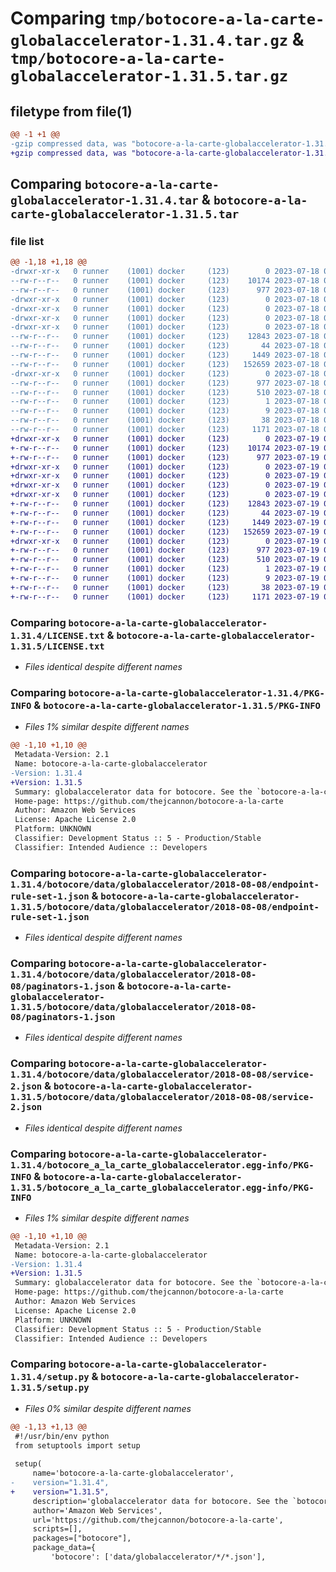 # Comparing `tmp/botocore-a-la-carte-globalaccelerator-1.31.4.tar.gz` & `tmp/botocore-a-la-carte-globalaccelerator-1.31.5.tar.gz`

## filetype from file(1)

```diff
@@ -1 +1 @@
-gzip compressed data, was "botocore-a-la-carte-globalaccelerator-1.31.4.tar", last modified: Tue Jul 18 01:55:06 2023, max compression
+gzip compressed data, was "botocore-a-la-carte-globalaccelerator-1.31.5.tar", last modified: Wed Jul 19 02:43:48 2023, max compression
```

## Comparing `botocore-a-la-carte-globalaccelerator-1.31.4.tar` & `botocore-a-la-carte-globalaccelerator-1.31.5.tar`

### file list

```diff
@@ -1,18 +1,18 @@
-drwxr-xr-x   0 runner    (1001) docker     (123)        0 2023-07-18 01:55:06.848211 botocore-a-la-carte-globalaccelerator-1.31.4/
--rw-r--r--   0 runner    (1001) docker     (123)    10174 2023-07-18 01:55:06.000000 botocore-a-la-carte-globalaccelerator-1.31.4/LICENSE.txt
--rw-r--r--   0 runner    (1001) docker     (123)      977 2023-07-18 01:55:06.848211 botocore-a-la-carte-globalaccelerator-1.31.4/PKG-INFO
-drwxr-xr-x   0 runner    (1001) docker     (123)        0 2023-07-18 01:55:06.848211 botocore-a-la-carte-globalaccelerator-1.31.4/botocore/
-drwxr-xr-x   0 runner    (1001) docker     (123)        0 2023-07-18 01:55:06.848211 botocore-a-la-carte-globalaccelerator-1.31.4/botocore/data/
-drwxr-xr-x   0 runner    (1001) docker     (123)        0 2023-07-18 01:55:06.848211 botocore-a-la-carte-globalaccelerator-1.31.4/botocore/data/globalaccelerator/
-drwxr-xr-x   0 runner    (1001) docker     (123)        0 2023-07-18 01:55:06.848211 botocore-a-la-carte-globalaccelerator-1.31.4/botocore/data/globalaccelerator/2018-08-08/
--rw-r--r--   0 runner    (1001) docker     (123)    12843 2023-07-18 01:54:50.000000 botocore-a-la-carte-globalaccelerator-1.31.4/botocore/data/globalaccelerator/2018-08-08/endpoint-rule-set-1.json
--rw-r--r--   0 runner    (1001) docker     (123)       44 2023-07-18 01:54:50.000000 botocore-a-la-carte-globalaccelerator-1.31.4/botocore/data/globalaccelerator/2018-08-08/examples-1.json
--rw-r--r--   0 runner    (1001) docker     (123)     1449 2023-07-18 01:54:50.000000 botocore-a-la-carte-globalaccelerator-1.31.4/botocore/data/globalaccelerator/2018-08-08/paginators-1.json
--rw-r--r--   0 runner    (1001) docker     (123)   152659 2023-07-18 01:54:50.000000 botocore-a-la-carte-globalaccelerator-1.31.4/botocore/data/globalaccelerator/2018-08-08/service-2.json
-drwxr-xr-x   0 runner    (1001) docker     (123)        0 2023-07-18 01:55:06.848211 botocore-a-la-carte-globalaccelerator-1.31.4/botocore_a_la_carte_globalaccelerator.egg-info/
--rw-r--r--   0 runner    (1001) docker     (123)      977 2023-07-18 01:55:06.000000 botocore-a-la-carte-globalaccelerator-1.31.4/botocore_a_la_carte_globalaccelerator.egg-info/PKG-INFO
--rw-r--r--   0 runner    (1001) docker     (123)      510 2023-07-18 01:55:06.000000 botocore-a-la-carte-globalaccelerator-1.31.4/botocore_a_la_carte_globalaccelerator.egg-info/SOURCES.txt
--rw-r--r--   0 runner    (1001) docker     (123)        1 2023-07-18 01:55:06.000000 botocore-a-la-carte-globalaccelerator-1.31.4/botocore_a_la_carte_globalaccelerator.egg-info/dependency_links.txt
--rw-r--r--   0 runner    (1001) docker     (123)        9 2023-07-18 01:55:06.000000 botocore-a-la-carte-globalaccelerator-1.31.4/botocore_a_la_carte_globalaccelerator.egg-info/top_level.txt
--rw-r--r--   0 runner    (1001) docker     (123)       38 2023-07-18 01:55:06.848211 botocore-a-la-carte-globalaccelerator-1.31.4/setup.cfg
--rw-r--r--   0 runner    (1001) docker     (123)     1171 2023-07-18 01:55:06.000000 botocore-a-la-carte-globalaccelerator-1.31.4/setup.py
+drwxr-xr-x   0 runner    (1001) docker     (123)        0 2023-07-19 02:43:48.371521 botocore-a-la-carte-globalaccelerator-1.31.5/
+-rw-r--r--   0 runner    (1001) docker     (123)    10174 2023-07-19 02:43:48.000000 botocore-a-la-carte-globalaccelerator-1.31.5/LICENSE.txt
+-rw-r--r--   0 runner    (1001) docker     (123)      977 2023-07-19 02:43:48.371521 botocore-a-la-carte-globalaccelerator-1.31.5/PKG-INFO
+drwxr-xr-x   0 runner    (1001) docker     (123)        0 2023-07-19 02:43:48.371521 botocore-a-la-carte-globalaccelerator-1.31.5/botocore/
+drwxr-xr-x   0 runner    (1001) docker     (123)        0 2023-07-19 02:43:48.371521 botocore-a-la-carte-globalaccelerator-1.31.5/botocore/data/
+drwxr-xr-x   0 runner    (1001) docker     (123)        0 2023-07-19 02:43:48.371521 botocore-a-la-carte-globalaccelerator-1.31.5/botocore/data/globalaccelerator/
+drwxr-xr-x   0 runner    (1001) docker     (123)        0 2023-07-19 02:43:48.371521 botocore-a-la-carte-globalaccelerator-1.31.5/botocore/data/globalaccelerator/2018-08-08/
+-rw-r--r--   0 runner    (1001) docker     (123)    12843 2023-07-19 02:43:32.000000 botocore-a-la-carte-globalaccelerator-1.31.5/botocore/data/globalaccelerator/2018-08-08/endpoint-rule-set-1.json
+-rw-r--r--   0 runner    (1001) docker     (123)       44 2023-07-19 02:43:32.000000 botocore-a-la-carte-globalaccelerator-1.31.5/botocore/data/globalaccelerator/2018-08-08/examples-1.json
+-rw-r--r--   0 runner    (1001) docker     (123)     1449 2023-07-19 02:43:32.000000 botocore-a-la-carte-globalaccelerator-1.31.5/botocore/data/globalaccelerator/2018-08-08/paginators-1.json
+-rw-r--r--   0 runner    (1001) docker     (123)   152659 2023-07-19 02:43:32.000000 botocore-a-la-carte-globalaccelerator-1.31.5/botocore/data/globalaccelerator/2018-08-08/service-2.json
+drwxr-xr-x   0 runner    (1001) docker     (123)        0 2023-07-19 02:43:48.371521 botocore-a-la-carte-globalaccelerator-1.31.5/botocore_a_la_carte_globalaccelerator.egg-info/
+-rw-r--r--   0 runner    (1001) docker     (123)      977 2023-07-19 02:43:48.000000 botocore-a-la-carte-globalaccelerator-1.31.5/botocore_a_la_carte_globalaccelerator.egg-info/PKG-INFO
+-rw-r--r--   0 runner    (1001) docker     (123)      510 2023-07-19 02:43:48.000000 botocore-a-la-carte-globalaccelerator-1.31.5/botocore_a_la_carte_globalaccelerator.egg-info/SOURCES.txt
+-rw-r--r--   0 runner    (1001) docker     (123)        1 2023-07-19 02:43:48.000000 botocore-a-la-carte-globalaccelerator-1.31.5/botocore_a_la_carte_globalaccelerator.egg-info/dependency_links.txt
+-rw-r--r--   0 runner    (1001) docker     (123)        9 2023-07-19 02:43:48.000000 botocore-a-la-carte-globalaccelerator-1.31.5/botocore_a_la_carte_globalaccelerator.egg-info/top_level.txt
+-rw-r--r--   0 runner    (1001) docker     (123)       38 2023-07-19 02:43:48.371521 botocore-a-la-carte-globalaccelerator-1.31.5/setup.cfg
+-rw-r--r--   0 runner    (1001) docker     (123)     1171 2023-07-19 02:43:48.000000 botocore-a-la-carte-globalaccelerator-1.31.5/setup.py
```

### Comparing `botocore-a-la-carte-globalaccelerator-1.31.4/LICENSE.txt` & `botocore-a-la-carte-globalaccelerator-1.31.5/LICENSE.txt`

 * *Files identical despite different names*

### Comparing `botocore-a-la-carte-globalaccelerator-1.31.4/PKG-INFO` & `botocore-a-la-carte-globalaccelerator-1.31.5/PKG-INFO`

 * *Files 1% similar despite different names*

```diff
@@ -1,10 +1,10 @@
 Metadata-Version: 2.1
 Name: botocore-a-la-carte-globalaccelerator
-Version: 1.31.4
+Version: 1.31.5
 Summary: globalaccelerator data for botocore. See the `botocore-a-la-carte` package for more info.
 Home-page: https://github.com/thejcannon/botocore-a-la-carte
 Author: Amazon Web Services
 License: Apache License 2.0
 Platform: UNKNOWN
 Classifier: Development Status :: 5 - Production/Stable
 Classifier: Intended Audience :: Developers
```

### Comparing `botocore-a-la-carte-globalaccelerator-1.31.4/botocore/data/globalaccelerator/2018-08-08/endpoint-rule-set-1.json` & `botocore-a-la-carte-globalaccelerator-1.31.5/botocore/data/globalaccelerator/2018-08-08/endpoint-rule-set-1.json`

 * *Files identical despite different names*

### Comparing `botocore-a-la-carte-globalaccelerator-1.31.4/botocore/data/globalaccelerator/2018-08-08/paginators-1.json` & `botocore-a-la-carte-globalaccelerator-1.31.5/botocore/data/globalaccelerator/2018-08-08/paginators-1.json`

 * *Files identical despite different names*

### Comparing `botocore-a-la-carte-globalaccelerator-1.31.4/botocore/data/globalaccelerator/2018-08-08/service-2.json` & `botocore-a-la-carte-globalaccelerator-1.31.5/botocore/data/globalaccelerator/2018-08-08/service-2.json`

 * *Files identical despite different names*

### Comparing `botocore-a-la-carte-globalaccelerator-1.31.4/botocore_a_la_carte_globalaccelerator.egg-info/PKG-INFO` & `botocore-a-la-carte-globalaccelerator-1.31.5/botocore_a_la_carte_globalaccelerator.egg-info/PKG-INFO`

 * *Files 1% similar despite different names*

```diff
@@ -1,10 +1,10 @@
 Metadata-Version: 2.1
 Name: botocore-a-la-carte-globalaccelerator
-Version: 1.31.4
+Version: 1.31.5
 Summary: globalaccelerator data for botocore. See the `botocore-a-la-carte` package for more info.
 Home-page: https://github.com/thejcannon/botocore-a-la-carte
 Author: Amazon Web Services
 License: Apache License 2.0
 Platform: UNKNOWN
 Classifier: Development Status :: 5 - Production/Stable
 Classifier: Intended Audience :: Developers
```

### Comparing `botocore-a-la-carte-globalaccelerator-1.31.4/setup.py` & `botocore-a-la-carte-globalaccelerator-1.31.5/setup.py`

 * *Files 0% similar despite different names*

```diff
@@ -1,13 +1,13 @@
 #!/usr/bin/env python
 from setuptools import setup
 
 setup(
     name='botocore-a-la-carte-globalaccelerator',
-    version="1.31.4",
+    version="1.31.5",
     description='globalaccelerator data for botocore. See the `botocore-a-la-carte` package for more info.',
     author='Amazon Web Services',
     url='https://github.com/thejcannon/botocore-a-la-carte',
     scripts=[],
     packages=["botocore"],
     package_data={
         'botocore': ['data/globalaccelerator/*/*.json'],
```

